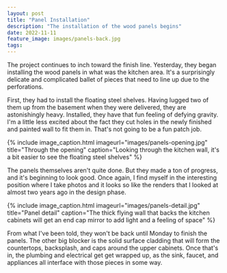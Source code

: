 ```yaml
---
layout: post
title: "Panel Installation"
description: "The installation of the wood panels begins"
date: 2022-11-11
feature_image: images/panels-back.jpg
tags: 
---
```


The project continues to inch toward the finish line. Yesterday, they began installing the wood panels in what was the kitchen area. It's a surprisingly delicate and complicated ballet of pieces that need to line up due to the perforations.

<!--more-->

First, they had to install the floating steel shelves. Having lugged two of them up from the basement when they were delivered, they are astonishingly heavy. Installed, they have that fun feeling of defying gravity. I'm a little less excited about the fact they cut holes in the newly finished and painted wall to fit them in. That's not going to be a fun patch job.

{% include image_caption.html imageurl="images/panels-opening.jpg" title="Through the opening" caption="Looking through the kitchen wall, it's a bit easier to see the floating steel shelves" %}

The panels themselves aren't quite done. But they made a ton of progress, and it's beginning to look good. Once again, I find myself in the interesting position where I take photos and it looks so like the renders that I looked at almost two years ago in the design phase.

{% include image_caption.html imageurl="images/panels-detail.jpg" title="Panel detail" caption="The thick flying wall that backs the kitchen cabinets will get an end cap mirror to add light and a feeling of space" %}

From what I've been told, they won't be back until Monday to finish the panels. The other big blocker is the solid surface cladding that will form the countertops, backsplash, and caps around the upper cabinets. Once that's in, the plumbing and electrical get get wrapped up, as the sink, faucet, and appliances all interface with those pieces in some way.
